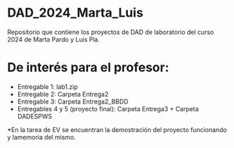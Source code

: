 # DAD_2024_Marta_Luis

Repositorio que contiene los proyectos de DAD de laboratorio del curso 2024 de Marta Pardo y Luis Pla.

# De interés para el profesor:

- Entregable 1: lab1.zip
- Entregable 2: Carpeta Entrega2
- Entregable 3: Carpeta Entrega2_BBDD
- Entregables 4 y 5 (proyecto final): Carpeta Entrega3 + Carpeta DADESPWS

*En la tarea de EV se encuentran la demostración del proyecto funcionando y lamemoria del  mismo.
